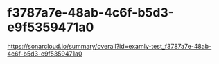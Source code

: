 # f3787a7e-48ab-4c6f-b5d3-e9f5359471a0
https://sonarcloud.io/summary/overall?id=examly-test_f3787a7e-48ab-4c6f-b5d3-e9f5359471a0

